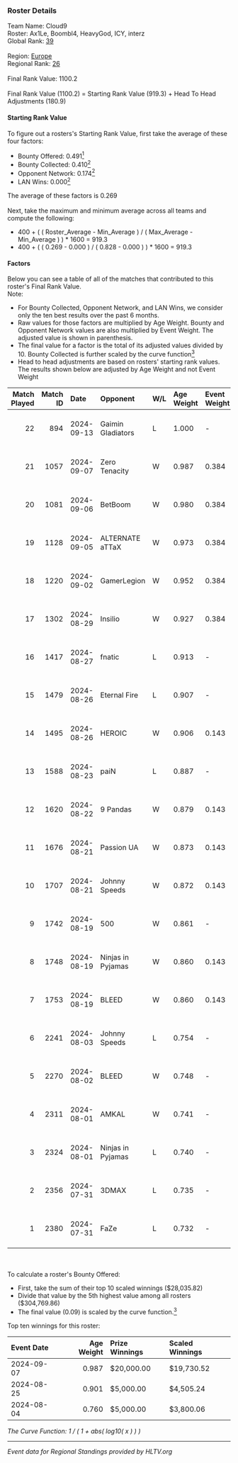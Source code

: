 ### Roster Details<br />
Team Name: Cloud9<br />
Roster: Ax1Le, Boombl4, HeavyGod, ICY, interz<br />
Global Rank: [39](../../standings_global_2024_10_09.md)<br />
<br />
Region: [Europe]( ../../standings_europe_2024_10_09.md)<br />
Regional Rank: [26]( ../../standings_europe_2024_10_09.md)<br />
<br />
Final Rank Value:  1100.2<br />
<br />
Final Rank Value (1100.2) = Starting Rank Value (919.3) + Head To Head Adjustments (180.9)<br />

#### Starting Rank Value<br />
To figure out a rosters's Starting Rank Value, first take the average of these four factors:<br />
- Bounty Offered: 0.491[<sup>1</sup>](#table2)
- Bounty Collected: 0.410[<sup>2</sup>](#table1)
- Opponent Network: 0.174[<sup>2</sup>](#table1)
- LAN Wins: 0.000[<sup>2</sup>](#table1)

The average of these factors is 0.269<br />
<br />
Next, take the maximum and minimum average across all teams and compute the following:<br />
- 400 + ( ( Roster_Average - Min_Average ) / ( Max_Average - Min_Average ) ) * 1600 = 919.3
- 400 + ( ( 0.269 - 0.000 ) / ( 0.828 - 0.000 ) ) * 1600 = 919.3


#### Factors<br />
Below you can see a table of all of the matches that contributed to this roster's Final Rank Value.<br />
Note:<br />

- For Bounty Collected, Opponent Network, and LAN Wins, we consider only the ten best results over the past 6 months.
- Raw values for those factors are multiplied by Age Weight. Bounty and Opponent Network values are also multiplied by Event Weight. The adjusted value is shown in parenthesis.
- The final value for a factor is the total of its adjusted values divided by 10. Bounty Collected is further scaled by the curve function[<sup>3</sup>](#curveFunction)
- Head to head adjustments are based on rosters' starting rank values. The results shown below are adjusted by Age Weight and not Event Weight
<span id="table1"></span><br />


| Match Played | Match ID | Date       | Opponent          | W/L | Age Weight | Event Weight | Bounty Collected | Opponent Network | LAN Wins  | H2H Adj. | Roster                                |
| -: | -: | :- | :- | :- | :- | :- | :- | :- | :- | -: | :- |
|           22 |      894 | 2024-09-13 | Gaimin Gladiators | L   | 1.000      | -            | -                | -                | -         |   -22.50 | Ax1Le, Boombl4, HeavyGod, ICY, interz |
|           21 |     1057 | 2024-09-07 | Zero Tenacity     | W   | 0.987      | 0.384        | 0.127 (0.048)    | 0.904 (0.343)    | 0 (0.000) |    13.50 | Ax1Le, Boombl4, HeavyGod, ICY, interz |
|           20 |     1081 | 2024-09-06 | BetBoom           | W   | 0.980      | 0.384        | 0.208 (0.078)    | 0.469 (0.177)    | 0 (0.000) |    20.26 | Ax1Le, Boombl4, HeavyGod, ICY, interz |
|           19 |     1128 | 2024-09-05 | ALTERNATE aTTaX   | W   | 0.973      | 0.384        | 0.084 (0.032)    | 0.812 (0.303)    | 0 (0.000) |    10.28 | Ax1Le, Boombl4, HeavyGod, ICY, interz |
|           18 |     1220 | 2024-09-02 | GamerLegion       | W   | 0.952      | 0.384        | 0.264 (0.097)    | 0.621 (0.227)    | 0 (0.000) |    15.79 | Ax1Le, Boombl4, HeavyGod, ICY, interz |
|           17 |     1302 | 2024-08-29 | Insilio           | W   | 0.927      | 0.384        | 0.040 (0.014)    | 0.678 (0.242)    | 0 (0.000) |     8.79 | Ax1Le, Boombl4, HeavyGod, ICY, interz |
|           16 |     1417 | 2024-08-27 | fnatic            | L   | 0.913      | -            | -                | -                | -         |    -7.26 | Ax1Le, Boombl4, HeavyGod, ICY, interz |
|           15 |     1479 | 2024-08-26 | Eternal Fire      | L   | 0.907      | -            | -                | -                | -         |    -0.42 | Ax1Le, Boombl4, HeavyGod, ICY, interz |
|           14 |     1495 | 2024-08-26 | HEROIC            | W   | 0.906      | 0.143        | 0.207 (0.027)    | 0.415 (0.054)    | 0 (0.000) |    25.60 | Ax1Le, Boombl4, HeavyGod, ICY, interz |
|           13 |     1588 | 2024-08-23 | paiN              | L   | 0.887      | -            | -                | -                | -         |    -1.70 | Ax1Le, Boombl4, HeavyGod, ICY, interz |
|           12 |     1620 | 2024-08-22 | 9 Pandas          | W   | 0.879      | 0.143        | -                | 0.667 (0.084)    | 0 (0.000) |    15.82 | Ax1Le, Boombl4, HeavyGod, ICY, interz |
|           11 |     1676 | 2024-08-21 | Passion UA        | W   | 0.873      | 0.143        | 0.197 (0.025)    | 1.000 (0.125)    | 0 (0.000) |    17.16 | Ax1Le, Boombl4, HeavyGod, ICY, interz |
|           10 |     1707 | 2024-08-21 | Johnny Speeds     | W   | 0.872      | 0.143        | 0.121 (0.015)    | 1.000 (0.125)    | 0 (0.000) |    16.60 | Ax1Le, Boombl4, HeavyGod, ICY, interz |
|            9 |     1742 | 2024-08-19 | 500               | W   | 0.861      | -            | -                | -                | 0 (0.000) |     5.93 | Ax1Le, Boombl4, HeavyGod, ICY, interz |
|            8 |     1748 | 2024-08-19 | Ninjas in Pyjamas | W   | 0.860      | 0.143        | 0.145 (0.018)    | -                | -         |    23.08 | Ax1Le, Boombl4, HeavyGod, ICY, interz |
|            7 |     1753 | 2024-08-19 | BLEED             | W   | 0.860      | 0.143        | 0.075 (0.009)    | 0.491 (0.060)    | -         |    17.58 | Ax1Le, Boombl4, HeavyGod, ICY, interz |
|            6 |     2241 | 2024-08-03 | Johnny Speeds     | L   | 0.754      | -            | -                | -                | -         |    -6.97 | Ax1Le, Boombl4, HeavyGod, ICY, interz |
|            5 |     2270 | 2024-08-02 | BLEED             | W   | 0.748      | -            | -                | -                | -         |    17.64 | Ax1Le, Boombl4, HeavyGod, ICY, interz |
|            4 |     2311 | 2024-08-01 | AMKAL             | W   | 0.741      | -            | -                | -                | -         |    15.94 | Ax1Le, Boombl4, HeavyGod, ICY, interz |
|            3 |     2324 | 2024-08-01 | Ninjas in Pyjamas | L   | 0.740      | -            | -                | -                | -         |    -2.85 | Ax1Le, Boombl4, HeavyGod, ICY, interz |
|            2 |     2356 | 2024-07-31 | 3DMAX             | L   | 0.735      | -            | -                | -                | -         |    -1.09 | Ax1Le, Boombl4, HeavyGod, ICY, interz |
|            1 |     2380 | 2024-07-31 | FaZe              | L   | 0.732      | -            | -                | -                | -         |    -0.27 | Ax1Le, Boombl4, HeavyGod, ICY, interz |

<br />
<span id="table2"></span><br />
To calculate a roster's Bounty Offered:<br />

- First, take the sum of their top 10 scaled winnings ($28,035.82)
- Divide that value by the 5th highest value among all rosters ($304,769.86)
- The final value (0.09) is scaled by the curve function.[<sup>3</sup>](#curveFunction)

Top ten winnings for this roster:<br />

| Event Date | Age Weight | Prize Winnings | Scaled Winnings |
| :- | -: | :- | :- |
| 2024-09-07 |      0.987 | $20,000.00     | $19,730.52      |
| 2024-08-25 |      0.901 | $5,000.00      | $4,505.24       |
| 2024-08-04 |      0.760 | $5,000.00      | $3,800.06       |


<span id="curveFunction"></span>_The Curve Function: 1 / ( 1 + abs( log10( x ) ) )_<br />

---
_Event data for Regional Standings provided by HLTV.org_<br />
